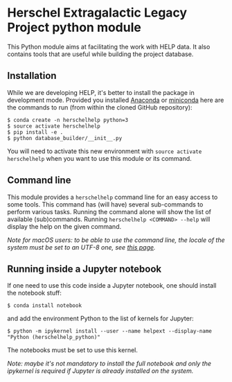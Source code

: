 Herschel Extragalactic Legacy Project python module
===================================================

This Python module aims at facilitating the work with HELP data. It also
contains tools that are useful while building the project database.

Installation
------------

While we are developing HELP, it's better to install the package in development
mode. Provided you installed [Anaconda](https://www.continuum.io/) or
[miniconda](http://conda.pydata.org/miniconda.html) here are the commands to
run (from within the cloned GitHub repository):

```Shell
$ conda create -n herschelhelp python=3
$ source activate herschelhelp
$ pip install -e .
$ python database_builder/__init__.py
```

You will need to activate this new environment with `source activate
herschelhelp` when you want to use this module or its command.

Command line
------------

This module provides a `herschelhelp` command line for an easy access to some
tools. This command has (will have) several sub-commands to perform various
tasks. Running the command alone will show the list of available (sub)commands.
Running `herschelhelp <COMMAND> --help` will display the help on the given
command.

*Note for macOS users: to be able to use the command line, the locale of the
system must be set to an UTF-8 one, see [this
page](http://click.pocoo.org/5/python3/#python3-surrogates).*

Running inside a Jupyter notebook
---------------------------------

If one need to use this code inside a Jupyter notebook, one should install the
notebook stuff:

```Shell
$ conda install notebook
```

and add the environment Python to the list of kernels for Jupyter:

```Shell
$ python -m ipykernel install --user --name helpext --display-name "Python (herschelhelp_python)"
```

The notebooks must be set to use this kernel.

*Note: maybe it's not mandatory to install the full notebook and only the
ipykernel is required if Jupyter is already installed on the system.*
